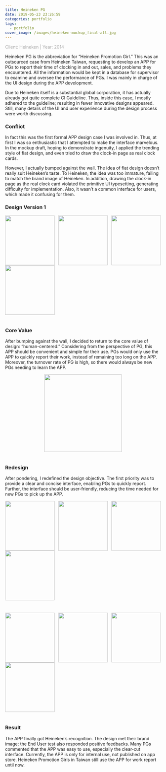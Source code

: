 ```yaml
---
title: Heineken PG
date: 2019-05-23 23:26:59
categories: portfolio
tags:
  - portfolio
cover_image: /images/heineken-mockup_final-all.jpg
---
```

<p style="color:#aaa;">Client: Heineken | Year: 2014</p>

Heineken PG is the abbreviation for “Heineken Promotion Girl.” This was an outsourced case from Heineken Taiwan, requesting to develop an APP for PGs to report their time of clocking in and out, sales, and problems they encountered. All the information would be kept in a database for supervisor to examine and oversee the performance of PGs. I was mainly in charge of the UI design during the APP development.

Due to Heineken itself is a substantial global corporation, it has actually already got quite complete CI Guideline. Thus, inside this case, I mostly adhered to the guideline; resulting in fewer innovative designs appeared. Still, many details of the UI and user experience during the design process were worth discussing.

### Conflict
In fact this was the first formal APP design case I was involved in. Thus, at first I was so enthusiastic that I attempted to make the interface marvelous. In the mockup draft, hoping to demonstrate ingenuity, I applied the trending style of flat design, and even tried to draw the clock-in page as real clock cards.

However, I actually bumped against the wall. The idea of flat design doesn’t really suit Heineken’s taste. To Heineken, the idea was too immature, failing to match the brand image of Heineken. In addition, drawing the clock-in page as the real clock card violated the primitive UI typesetting, generating difficulty for implementation. Also, it wasn’t a common interface for users, which made it confusing for them.

### Design Version 1
<div style="display:flex;align-items:center;justify-content:space-between;flex-wrap:wrap;margin-bottom:40px;">
<img src="https://drive.google.com/uc?export=view&id=1XrRX3NO8PuE08GwnukQB9mjXSd63fLnT" width="160px" height="auto"/>
<img src="https://drive.google.com/uc?export=view&id=1kJphqCS0qrjfieHv7x_7lebK126ak-V0" width="160px" height="auto"/>
<img src="https://drive.google.com/uc?export=view&id=1u_ggubgHafWojyyUbqQTPcE173JBeK-y" width="160px" height="auto"/>
<img src="https://drive.google.com/uc?export=view&id=1sbeLBUXA8zUvc_i6BTN_uidHdJTS6GbJ" width="160px" height="auto"/>
</div>

### Core Value
After bumping against the wall, I decided to return to the core value of design: “human-centered.” Considering from the perspective of PG, this APP should be convenient and simple for their use. PGs would only use the APP to quickly report their work, instead of remaining too long on the APP. Moreover, the turnover rate of PG is high, so there would always be new PGs needing to learn the APP.
<div style="text-align:center;margin-bottom:40px;">
<img src="https://drive.google.com/uc?export=view&id=1_yEtmN7tF_blT-wF1PBkSfnJVx7mtW6F" width="250px" height="auto" />
</div>

### Redesign
After pondering, I redefined the design objective.
The first priority was to provide a clear and concise interface, enabling PGs to quickly report. Further, the interface should be user-friendly, reducing the time needed for new PGs to pick up the APP.

<div style="display:flex;align-items:center;justify-content:space-between;flex-wrap:wrap;margin-bottom:40px;">
<img src="https://drive.google.com/uc?export=view&id=1mIwhH8mxgHFE7gGXnGPcsJycoOd0FMoF" width="160px" height="auto"/>
<img src="https://drive.google.com/uc?export=view&id=17zOnrdBwOfeOZXMjySRDtO5VGp5j5vJ8" width="160px" height="auto"/>
<img src="https://drive.google.com/uc?export=view&id=1kmQTN7oHDMBw99A-_pqxkqa_zzz6dukY" width="160px" height="auto"/>
<img src="https://drive.google.com/uc?export=view&id=1HGDes1mimFBiD7J-BEX4jB9NUyrAJ7og" width="160px" height="auto"/>
</div>

<div style="display:flex;align-items:center;justify-content:space-between;flex-wrap:wrap;margin-bottom:40px;">
<img src="https://drive.google.com/uc?export=view&id=1ESJ_IMXNDz3FS2GMJdB49zaGeGRPB54L" width="160px" height="auto"/>
<img src="https://drive.google.com/uc?export=view&id=14rBxTQT-tz4yZxCUhfkelt18ShVVbOux" width="160px" height="auto"/>
<img src="https://drive.google.com/uc?export=view&id=18wRd73KgJLG2yBOAQxh5qAincFlU1jgh" width="160px" height="auto"/>
<img src="https://drive.google.com/uc?export=view&id=1lZHSEgog4UuPdKmq4djnoKU4NoCTHo0h" width="160px" height="auto"/>
</div>

### Result
The APP finally got Heineken’s recognition. The design met their brand image; the End User test also responded positive feedbacks. Many PGs commented that the APP was easy to use, especially the clear-cut interface. Currently, the APP is only for internal use, not published on app store. Heineken Promotion Girls in Taiwan still use the APP for work report until now.
